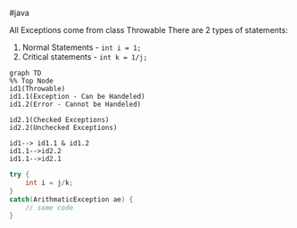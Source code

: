 
#java

All Exceptions come from class Throwable
There are 2 types of statements:
1. Normal Statements - `int i = 1;`
2. Critical statements - `int k = 1/j;`
```mermaid
graph TD
%% Top Node
id1(Throwable)
id1.1(Exception - Can be Handeled)
id1.2(Error - Cannot be Handeled)

id2.1(Checked Exceptions)
id2.2(Unchecked Exceptions)

id1--> id1.1 & id1.2
id1.1-->id2.2
id1.1-->id2.1
```

```java
try {
	int i = j/k;
}
catch(ArithmaticException ae) {
	// some code
}
```
